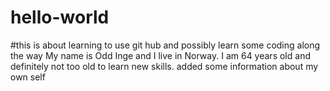 # hello-world
#this is about learning to use git hub and possibly learn some coding along the way
My name is Odd Inge and I live in Norway. I am 64 years old and definitely not too old to learn new skills.
added some information about my own self
